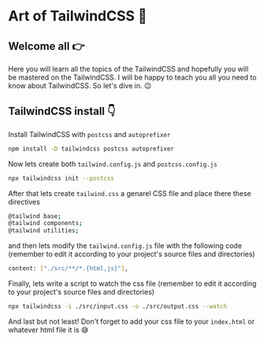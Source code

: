 # Art of TailwindCSS :wave:

## Welcome all :point_right:
Here you will learn all the topics of the TailwindCSS and hopefully you will be mastered on the TailwindCSS. I will be happy to teach you all you need to know about TailwindCSS. So let's dive in. :wink:

## TailwindCSS install :point_down:

Install TailwindCSS with `postcss` and `autoprefixer`

```sh
npm install -D tailwindcss postcss autoprefixer
```

Now lets create both `tailwind.config.js` and `postcss.config.js`

```sh
npx tailwindcss init --postcss
```

After that lets create `tailwind.css` a genarel CSS file and place there these directives

```sh
@tailwind base;
@tailwind components;
@tailwind utilities;
```

and then lets modify the `tailwind.config.js` file with the following code (remember to edit it according to your project's source files and directories)

```sh
content: ["./src/**/*.{html,js}"],
```

Finally, lets write a script to watch the css file (remember to edit it according to your project's source files and directories)

```sh
npx tailwindcss -i ./src/input.css -o ./src/output.css --watch
```

And last but not least! Don't forget to add your css file to your `index.html` or whatever html file it is :sweat_smile: